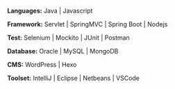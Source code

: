 
**Languages:** Java | Javascript
<br>

**Framework:** Servlet | SpringMVC | Spring Boot | Nodejs
<br>

**Test:** Selenium | Mockito | JUnit | Postman
<br>

**Database:** Oracle | MySQL | MongoDB
<br>

**CMS:** WordPress | Hexo
<br>

**Toolset:** IntelliJ | Eclipse | Netbeans | VSCode
